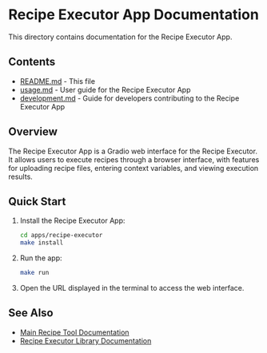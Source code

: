 # Recipe Executor App Documentation

This directory contains documentation for the Recipe Executor App.

## Contents

- [README.md](./README.md) - This file
- [usage.md](./usage.md) - User guide for the Recipe Executor App
- [development.md](./development.md) - Guide for developers contributing to the Recipe Executor App

## Overview

The Recipe Executor App is a Gradio web interface for the Recipe Executor. It allows users to execute recipes through a browser interface, with features for uploading recipe files, entering context variables, and viewing execution results.

## Quick Start

1. Install the Recipe Executor App:
   ```bash
   cd apps/recipe-executor
   make install
   ```

2. Run the app:
   ```bash
   make run
   ```

3. Open the URL displayed in the terminal to access the web interface.

## See Also

- [Main Recipe Tool Documentation](../../docs/README.md)
- [Recipe Executor Library Documentation](../../recipe_executor/README.md)